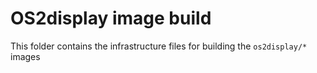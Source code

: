 # OS2display image build

This folder contains the infrastructure files for building the `os2display/*` images 